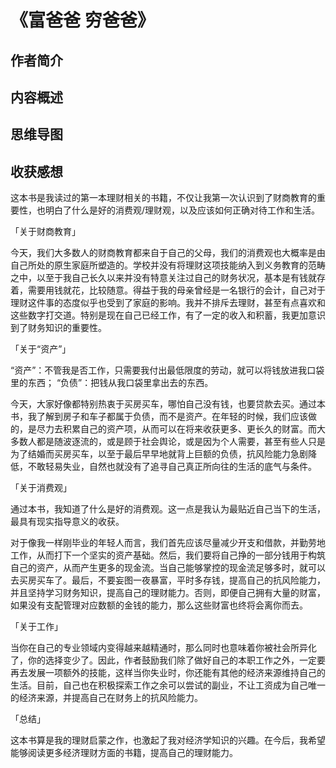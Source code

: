 # 《富爸爸 穷爸爸》

## 作者简介

## 内容概述

## 思维导图

## 收获感想

这本书是我读过的第一本理财相关的书籍，不仅让我第一次认识到了财商教育的重要性，也明白了什么是好的消费观/理财观，以及应该如何正确对待工作和生活。

「关于财商教育」

今天，我们大多数人的财商教育都来自于自己的父母，我们的消费观也大概率是由自己所处的原生家庭所塑造的。学校并没有将理财这项技能纳入到义务教育的范畴之中，以至于我自己长久以来并没有特意关注过自己的财务状况，基本是有钱就存着，需要用钱就花，比较随意。得益于我的母亲曾经是一名银行的会计，自己对于理财这件事的态度似乎也受到了家庭的影响。我并不排斥去理财，甚至有点喜欢和这些数字打交道。特别是现在自己已经工作，有了一定的收入和积蓄，我更加意识到了财务知识的重要性。

「关于“资产”」

“资产”：不管我是否工作，只需要我付出最低限度的劳动，就可以将钱放进我口袋里的东西；
“负债”：把钱从我口袋里拿出去的东西。

今天，大家好像都特别热衷于买房买车，哪怕自己没有钱，也要贷款去买。通过本书，我了解到房子和车子都属于负债，而不是资产。在年轻的时候，我们应该做的，是尽力去积累自己的资产项，从而可以在将来收获更多、更长久的财富。而大多数人都是随波逐流的，或是顾于社会舆论，或是因为个人需要，甚至有些人只是为了结婚而买房买车，以至于最后早早地就背上巨额的负债，抗风险能力急剧降低，不敢轻易失业，自然也就没有了追寻自己真正所向往的生活的底气与条件。

「关于消费观」

通过本书，我知道了什么是好的消费观。这一点是我认为最贴近自己当下的生活，最具有现实指导意义的收获。

对于像我一样刚毕业的年轻人而言，我们首先应该尽量减少开支和借款，并勤劳地工作，从而打下一个坚实的资产基础。然后，我们要将自己挣的一部分钱用于构筑自己的资产，从而产生更多的现金流。当自己能够掌控的现金流足够多时，就可以去买房买车了。最后，不要妄图一夜暴富，平时多存钱，提高自己的抗风险能力，并且坚持学习财务知识，提高自己的理财能力。否则，即便自己拥有大量的财富，如果没有支配管理对应数额的金钱的能力，那么这些财富也终将会离你而去。

「关于工作」

当你在自己的专业领域内变得越来越精通时，那么同时也意味着你被社会所异化了，你的选择变少了。因此，作者鼓励我们除了做好自己的本职工作之外，一定要再去发展一项额外的技能，这样当你失业时，你还能有其他的经济来源维持自己的生活。目前，自己也在积极探索工作之余可以尝试的副业，不让工资成为自己唯一的经济来源，并提高自己在财务上的抗风险能力。

「总结」

这本书算是我的理财启蒙之作，也激起了我对经济学知识的兴趣。在今后，我希望能够阅读更多经济理财方面的书籍，提高自己的理财能力。